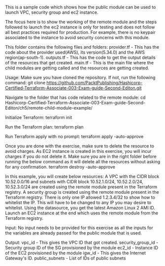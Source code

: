This is a sample code which shows how the public module can be used to launch VPC, security group and ec2 instance. 

The focus here is to show the working of the remote module and the steps followed to launch 
the ec2 instance is only for testing and does not follow all best practices required for production. 
For example, there is no keypair associated to the instance to avoid security concerns with this module.

This folder contains the following files and folders:
provider.tf - This has the code about the provider used(AWS), its version(5.34.0) and the AWS region(ap-south-1).
outputs.tf  - This has the code to get the output details of the resources that get created. 
main.tf     - This is the main file where the child modules are getting called and the resources are getting created. 

Usage:
Make sure you have cloned the repository. If not, run the following command:
git clone https://github.com/PacktPublishing/Hashicorp-Certified-Terraform-Associate-003-Exam-guide-Second-Editon.git

Navigate to the folder that has code related to the remote module:
cd Hashicorp-Certified-Terraform-Associate-003-Exam-guide-Second-Editon/ch5/remote-child-module-example/

Initialize Terraform:
terraform init

Run the Terraform plan:
terraform plan

Run Terraform apply with no prompt:
terraform apply -auto-approve

Once you are done with the exercise, make sure to delete the resource to avoid charges. As EC2 instance is created in this exercise, you will incur charges if you do not delete it. 
Make sure you are in the right folder before running the below command as it will delete all the resources without asking for any confirmation. 
terraform destroy -auto-approve 

In this example, you will create below resources:
A VPC with the CIDR block 10.52.0.0/16 and subnets with CIDR block 10.52.1.0/24, 10.52.2.0/24, 10.52.3.0/24 are created using the remote module present in the Terraform registry.
A security group is created using the remote module present in the Terraform registry. There is only one IP allowed 1.2.3.4/32 to show how to whitelist the IP. This will have to be changed to any IP you may desire to whitelist. 
Using the datasource, you get the latest Amazon Linux 2 AMI ID. 
Launch an EC2 instance at the end which uses the remote module from the Terraform registry. 

Input:
No input needs to be provided for this exercise as all the inputs for the variables are already passed for the public module that is used. 

Output:
vpc_id              - This gives the VPC ID that got created. 
security_group_id   - Security group ID of the SG provisioned by the module
ec2_id              - Instance ID of the EC2 provisioned by the module 
igw_id              - This gives the Internet Gateway's ID. 
public_subnets      - List of IDs of public subnets